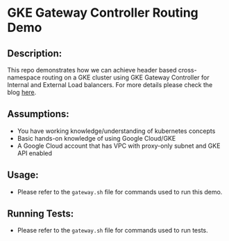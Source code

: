 # GKE Gateway Controller Routing Demo

## Description:
This repo demonstrates how we can achieve header based cross-namespace routing on a GKE cluster using GKE Gateway Controller for Internal and External Load balancers. For more details please check the blog [here](https://medium.com/@varun_mishra/header-based-routing-on-gke-gateway-controller-9f8f5df4dbd5).

## Assumptions:
* You have working knowledge/understanding of kubernetes concepts
* Basic hands-on knowledge of using Google Cloud/GKE
* A Google Cloud account that has VPC with proxy-only subnet and GKE API enabled

## Usage:
* Please refer to the `gateway.sh` file for commands used to run this demo.

## Running Tests: 
* Please refer to the `gateway.sh` file for commands used to run tests.


